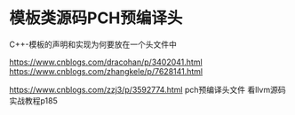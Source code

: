 # 模板类源码PCH预编译头






C++-模板的声明和实现为何要放在一个头文件中

https://www.cnblogs.com/dracohan/p/3402041.html 
https://www.cnblogs.com/zhangkele/p/7628141.html




https://www.cnblogs.com/zzj3/p/3592774.html
pch预编译头文件 看llvm源码实战教程p185








